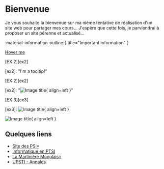 # Bienvenue

Je vous souhaite la bienvenue sur ma nième tentative de réalisation d'un site web pour partager mes cours...
J'espère que cette fois, je parviendrai à proposer un site pérenne et actualisé...

:material-information-outline:{ title="Important information" }

[Hover me][example]

  [example]: https://example.com "I'm a tooltip!"
  
  
[EX 2][ex2]

  [ex2]: "I'm a tooltip!"


[EX 2][ex2]

  [ex2]: "![Image title](https://dummyimage.com/600x400/eee/aaa){ align=left }"

[EX 3][ex3]

  [ex3]: ![Image title](https://dummyimage.com/600x400/eee/aaa){ align=left }


![Image title](https://dummyimage.com/600x400/eee/aaa){ align=left }

## Quelques liens

 * [Site des PSI*](http://psietoile.lamartin.fr/)
 * [Informatique en PTSI](https://ptsilamartin.github.io/info.html)
 * [La Martinière Monplaisir](https://martiniere-monplaisir.ent.auvergnerhonealpes.fr/)
 * [UPSTI - Annales](https://www.upsti.fr/espace-etudiants/annales-de-concours)